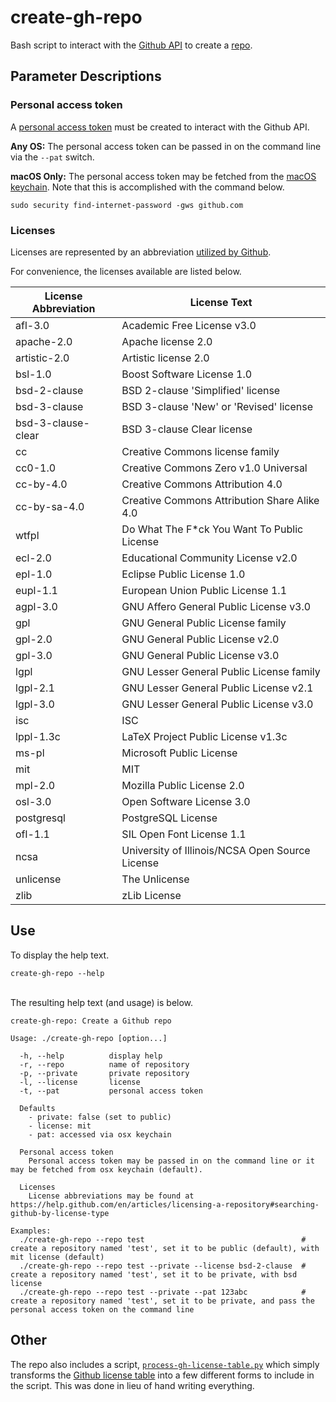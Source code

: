 # create-gh-repo

Bash script to interact with the [Github API](https://developer.github.com/v3/) to create a [repo](https://developer.github.com/v3/repos/).

## Parameter Descriptions

### Personal access token

A [personal access token](https://help.github.com/en/articles/creating-a-personal-access-token-for-the-command-line) must be created to interact with the Github API.

**Any OS:**
The personal access token can be passed in on the command line via the `--pat` switch.

**macOS Only:**
The personal access token may be fetched from the [macOS keychain](https://support.apple.com/en-gb/guide/keychain-access/kyca1083/mac). Note that this is accomplished with the command below.

```
sudo security find-internet-password -gws github.com
```

### Licenses

Licenses are represented by an abbreviation [utilized by Github](https://help.github.com/en/articles/licensing-a-repository#searching-github-by-license-type).

For convenience, the licenses available are listed below.

| License Abbreviation | License Text                                    |
| -------------------- | ----------------------------------------------- |
| afl-3.0              | Academic Free License v3.0                      |
| apache-2.0           | Apache license 2.0                              |
| artistic-2.0         | Artistic license 2.0                            |
| bsl-1.0              | Boost Software License 1.0                      |
| bsd-2-clause         | BSD 2-clause 'Simplified' license               |
| bsd-3-clause         | BSD 3-clause 'New' or 'Revised' license         |
| bsd-3-clause-clear   | BSD 3-clause Clear license                      |
| cc                   | Creative Commons license family                 |
| cc0-1.0              | Creative Commons Zero v1.0 Universal            |
| cc-by-4.0            | Creative Commons Attribution 4.0                |
| cc-by-sa-4.0         | Creative Commons Attribution Share Alike 4.0    |
| wtfpl                | Do What The F\*ck You Want To Public License    |
| ecl-2.0              | Educational Community License v2.0              |
| epl-1.0              | Eclipse Public License 1.0                      |
| eupl-1.1             | European Union Public License 1.1               |
| agpl-3.0             | GNU Affero General Public License v3.0          |
| gpl                  | GNU General Public License family               |
| gpl-2.0              | GNU General Public License v2.0                 |
| gpl-3.0              | GNU General Public License v3.0                 |
| lgpl                 | GNU Lesser General Public License family        |
| lgpl-2.1             | GNU Lesser General Public License v2.1          |
| lgpl-3.0             | GNU Lesser General Public License v3.0          |
| isc                  | ISC                                             |
| lppl-1.3c            | LaTeX Project Public License v1.3c              |
| ms-pl                | Microsoft Public License                        |
| mit                  | MIT                                             |
| mpl-2.0              | Mozilla Public License 2.0                      |
| osl-3.0              | Open Software License 3.0                       |
| postgresql           | PostgreSQL License                              |
| ofl-1.1              | SIL Open Font License 1.1                       |
| ncsa                 | University of Illinois/NCSA Open Source License |
| unlicense            | The Unlicense                                   |
| zlib                 | zLib License                                    |

## Use

To display the help text.

```
create-gh-repo --help
```

<br/>
The resulting help text (and usage) is below.

```
create-gh-repo: Create a Github repo

Usage: ./create-gh-repo [option...]

  -h, --help          display help
  -r, --repo          name of repository
  -p, --private       private repository
  -l, --license       license
  -t, --pat           personal access token

  Defaults
    - private: false (set to public)
    - license: mit
    - pat: accessed via osx keychain

  Personal access token
    Personal access token may be passed in on the command line or it may be fetched from osx keychain (default).

  Licenses
    License abbreviations may be found at https://help.github.com/en/articles/licensing-a-repository#searching-github-by-license-type

Examples:
  ./create-gh-repo --repo test                                   # create a repository named 'test', set it to be public (default), with mit license (default)
  ./create-gh-repo --repo test --private --license bsd-2-clause  # create a repository named 'test', set it to be private, with bsd license
  ./create-gh-repo --repo test --private --pat 123abc            # create a repository named 'test', set it to be private, and pass the personal access token on the command line
```

## Other

The repo also includes a script, [`process-gh-license-table.py`](https://github.com/curtisalexander/create-gh-repo/blob/master/utility/process-gh-license-table.py) which simply transforms the [Github license table](https://help.github.com/en/articles/licensing-a-repository#searching-github-by-license-type) into a few different forms to include in the script. This was done in lieu of hand writing everything.
